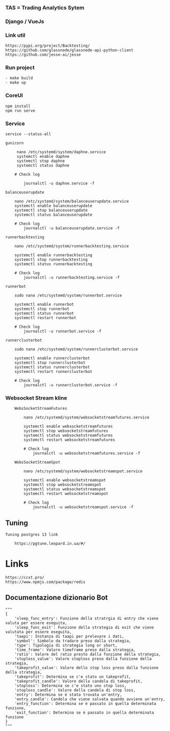 ### TAS = Trading Analytics Sytem

### Django / VueJs

### Link util

    https://pypi.org/project/Backtesting/
    https://github.com/glassnode/glassnode-api-python-client
    https://github.com/jesse-ai/jesse

### Run project

    - make build
    - make up

### CoreUI

    npm install
    npm run serve

### Service

    service --status-all

    gunicorn

         nano /etc/systemd/system/daphne.service
         systemctl enable daphne
         systemctl stop daphne
         systemctl status daphne

        # Check log
            
            journalctl -u daphne.service -f

    balanceuserupdate
        
        nano /etc/systemd/system/balanceuserupdate.service
        systemctl enable balanceuserupdate
        systemctl stop balanceuserupdate
        systemctl status balanceuserupdate

        # Check log
            journalctl -u balanceuserupdate.service -f
    
    runnerbacktesting
        
        nano /etc/systemd/system/runnerbacktesting.service

        systemctl enable runnerbacktesting
        systemctl stop runnerbacktesting
        systemctl status runnerbacktesting

        # Check log
            journalctl -u runnerbacktesting.service -f

    runnerbot
        
        sudo nano /etc/systemd/system/runnerbot.service

        systemctl enable runnerbot
        systemctl stop runnerbot
        systemctl status runnerbot
        systemctl restart runnerbot

        # Check log
            journalctl -u runnerbot.service -f

    runnerclusterbot
        
        sudo nano /etc/systemd/system/runnerclusterbot.service

        systemctl enable runnerclusterbot
        systemctl stop runnerclusterbot
        systemctl status runnerclusterbot
        systemctl restart runnerclusterbot

        # Check log
            journalctl -u runnerclusterbot.service -f    

### Websocket Stream kline

        WebsSocketStreamFutures
    
            nano /etc/systemd/system/websocketstreamfutures.service
    
            systemctl enable websocketstreamfutures
            systemctl stop websocketstreamfutures
            systemctl status websocketstreamfutures
            systemctl restart websocketstreamfutures
    
            # Check log
                journalctl -u websocketstreamfutures.service -f
    
        WebsSocketStreamSpot
    
            nano /etc/systemd/system/websocketstreamspot.service
    
            systemctl enable websocketstreamspot
            systemctl stop websocketstreamspot
            systemctl status websocketstreamspot
            systemctl restart websocketstreamspot
    
            # Check log
                journalctl -u websocketstreamspot.service -f    

## Tuning

    Tuning postgres 13 link

        https://pgtune.leopard.in.ua/#/


# Links
    https://ccxt.pro/
    https://www.npmjs.com/package/redis

## Documentazione dizionario Bot
    
    """
    {
        'sleep_func_entry': Funzione della stratrgia di entry che viene valuta per essere eseguita,
        'sleep_func_exit': Funzione della strategia di exit che viene valutata per essere eseguita,
        'taapi': Instanza di taapi per prelevare i dati,
        'symbol': Simbolo da tradare preso dalla strategia,
        'type': Tipologia di strategia long or short,
        'time_frame': Valore timeframe preso dalla strategia,
        'ratio': Valore del ratio presto dalla funzione della strategia,
        'stoploss_value': Valore stoploss preso dalla funzione della strategia,
        'takeprofit_value': Valore dello stop loss preso dalla funzione della strategia,
        'takeprofit': Determina se c'e stato un takeprofit,
        'takeprofit_candle': Valore della candela di takeprofit,
        'stoploss': Determina se c'e stato uno stop loss,
        'stoploss_candle': Valore della candela di stop loss,
        'entry': Determina se è stata trovata un'entry,
        'entry_candle': Candela che viene salvata quando avviene un'entry,
        'entry_function': Determina se è passato in quella determinata funzione,
        'exit_function': Determina se è passato in quella determinata funzione
    }
    """
